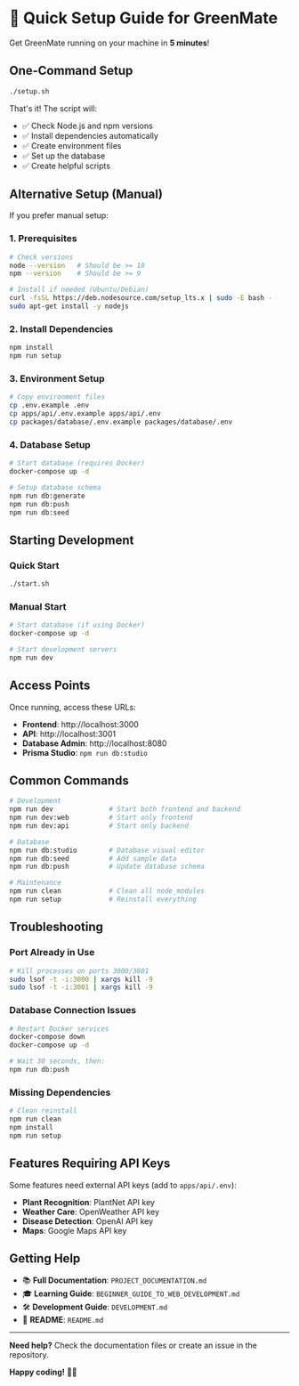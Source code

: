 # 🚀 Quick Setup Guide for GreenMate

Get GreenMate running on your machine in **5 minutes**!

## One-Command Setup

```bash
./setup.sh
```

That's it! The script will:
- ✅ Check Node.js and npm versions
- ✅ Install dependencies automatically
- ✅ Create environment files
- ✅ Set up the database
- ✅ Create helpful scripts

## Alternative Setup (Manual)

If you prefer manual setup:

### 1. Prerequisites
```bash
# Check versions
node --version   # Should be >= 18
npm --version    # Should be >= 9

# Install if needed (Ubuntu/Debian)
curl -fsSL https://deb.nodesource.com/setup_lts.x | sudo -E bash -
sudo apt-get install -y nodejs
```

### 2. Install Dependencies
```bash
npm install
npm run setup
```

### 3. Environment Setup
```bash
# Copy environment files
cp .env.example .env
cp apps/api/.env.example apps/api/.env
cp packages/database/.env.example packages/database/.env
```

### 4. Database Setup
```bash
# Start database (requires Docker)
docker-compose up -d

# Setup database schema
npm run db:generate
npm run db:push
npm run db:seed
```

## Starting Development

### Quick Start
```bash
./start.sh
```

### Manual Start
```bash
# Start database (if using Docker)
docker-compose up -d

# Start development servers
npm run dev
```

## Access Points

Once running, access these URLs:

- **Frontend**: http://localhost:3000
- **API**: http://localhost:3001
- **Database Admin**: http://localhost:8080
- **Prisma Studio**: `npm run db:studio`

## Common Commands

```bash
# Development
npm run dev              # Start both frontend and backend
npm run dev:web          # Start only frontend
npm run dev:api          # Start only backend

# Database
npm run db:studio        # Database visual editor
npm run db:seed          # Add sample data
npm run db:push          # Update database schema

# Maintenance
npm run clean            # Clean all node_modules
npm run setup            # Reinstall everything
```

## Troubleshooting

### Port Already in Use
```bash
# Kill processes on ports 3000/3001
sudo lsof -t -i:3000 | xargs kill -9
sudo lsof -t -i:3001 | xargs kill -9
```

### Database Connection Issues
```bash
# Restart Docker services
docker-compose down
docker-compose up -d

# Wait 30 seconds, then:
npm run db:push
```

### Missing Dependencies
```bash
# Clean reinstall
npm run clean
npm install
npm run setup
```

## Features Requiring API Keys

Some features need external API keys (add to `apps/api/.env`):

- **Plant Recognition**: PlantNet API key
- **Weather Care**: OpenWeather API key  
- **Disease Detection**: OpenAI API key
- **Maps**: Google Maps API key

## Getting Help

- 📚 **Full Documentation**: `PROJECT_DOCUMENTATION.md`
- 🎓 **Learning Guide**: `BEGINNER_GUIDE_TO_WEB_DEVELOPMENT.md`
- 🛠️ **Development Guide**: `DEVELOPMENT.md`
- 📖 **README**: `README.md`

---

**Need help?** Check the documentation files or create an issue in the repository.

**Happy coding!** 🌱✨